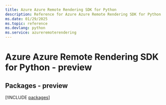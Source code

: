 ```yaml
---
title: Azure Azure Remote Rendering SDK for Python
description: Reference for Azure Azure Remote Rendering SDK for Python
ms.date: 01/29/2025
ms.topic: reference
ms.devlang: python
ms.service: azureremoterendering
---
```

# Azure Azure Remote Rendering SDK for Python - preview
## Packages - preview
[!INCLUDE [packages](azure-remote-rendering-index.md)]